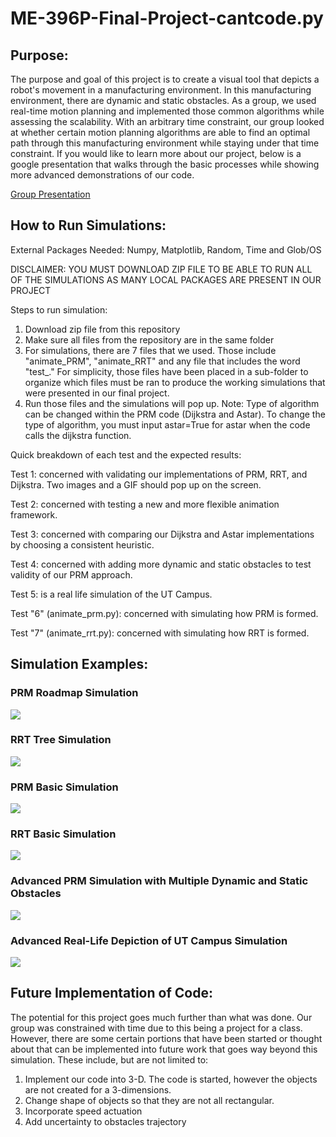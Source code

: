 # ME-396P-Final-Project-cantcode.py
## Purpose:
The purpose and goal of this project is to create a visual tool that depicts a robot's movement in a manufacturing environment. In this manufacturing environment, there are dynamic and static obstacles. As a group, we used real-time motion planning and implemented those common algorithms while assessing the scalability. With an arbitrary time constraint, our group looked at whether certain motion planning algorithms are able to find an optimal path through this manufacturing environment while staying under that time constraint. If you would like to learn more about our project, below is a google presentation that walks through the basic processes while showing more advanced demonstrations of our code.

[Group Presentation](https://docs.google.com/presentation/d/1MBNlMeIHc4vzQqEYk50L5FAXVBQKsu6Nr7QaCD4n5a8/edit?usp=sharing)

## How to Run Simulations:

External Packages Needed: Numpy, Matplotlib, Random, Time and Glob/OS

DISCLAIMER: YOU MUST DOWNLOAD ZIP FILE TO BE ABLE TO RUN ALL OF THE SIMULATIONS AS MANY LOCAL PACKAGES ARE PRESENT IN OUR PROJECT

Steps to run simulation:

1. Download zip file from this repository
2. Make sure all files from the repository are in the same folder
3. For simulations, there are 7 files that we used. Those include "animate_PRM", "animate_RRT" and any file that includes the word "test_." For simplicity, those files have been placed in a sub-folder to organize which files must be ran to produce the working simulations that were presented in our final project.
4. Run those files and the simulations will pop up. Note: Type of algorithm can be changed within the PRM code (Dijkstra and Astar). To change the type of algorithm, you must input astar=True for astar when the code calls the dijkstra function.

Quick breakdown of each test and the expected results:

Test 1: concerned with validating our implementations of PRM, RRT, and Dijkstra. Two images and a GIF should pop up on the screen.

Test 2: concerned with testing a new and more flexible animation framework.

Test 3: concerned with comparing our Dijkstra and Astar implementations by choosing a consistent heuristic.

Test 4: concerned with adding more dynamic and static obstacles to test validity of our PRM approach.

Test 5: is a real life simulation of the UT Campus.

Test "6" (animate_prm.py): concerned with simulating how PRM is formed.

Test "7" (animate_rrt.py): concerned with simulating how RRT is formed.

## Simulation Examples:

### PRM Roadmap Simulation
![](https://github.com/ChristianKeys/ME-396P-Final-Project-cantcode.py/blob/main/Gif%20Examples/PRM%20Generation.gif)

### RRT Tree Simulation
![](https://github.com/ChristianKeys/ME-396P-Final-Project-cantcode.py/blob/main/Gif%20Examples/RRT%20Generation.gif)

### PRM Basic Simulation
![](https://github.com/ChristianKeys/ME-396P-Final-Project-cantcode.py/blob/main/Gif%20Examples/PRM%20Gif.gif)

### RRT Basic Simulation
![](https://github.com/ChristianKeys/ME-396P-Final-Project-cantcode.py/blob/main/Gif%20Examples/RRT%20Gif.gif)

### Advanced PRM Simulation with Multiple Dynamic and Static Obstacles
![](https://github.com/ChristianKeys/ME-396P-Final-Project-cantcode.py/blob/main/Gif%20Examples/Advanced%20PRM.gif)

### Advanced Real-Life Depiction of UT Campus Simulation
![](https://github.com/ChristianKeys/ME-396P-Final-Project-cantcode.py/blob/main/Gif%20Examples/Real-Life%20Application%20Simulation.gif)

## Future Implementation of Code:

The potential for this project goes much further than what was done. Our group was constrained with time due to this being a project for a class. However, there are some certain portions that have been started or thought about that can be implemented into future work that goes way beyond this simulation. These include, but are not limited to:

1. Implement our code into 3-D. The code is started, however the objects are not created for a 3-dimensions.
2. Change shape of objects so that they are not all rectangular.
3. Incorporate speed actuation
4. Add uncertainty to obstacles trajectory



